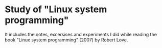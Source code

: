 # Study of "Linux system programming" 

It includes the notes, excersises and experiments I did while reading the book "Linux system programming" (2007) by Robert Love.
